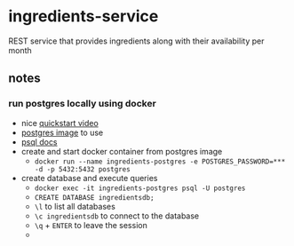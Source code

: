 # ingredients-service
REST service that provides ingredients along with their availability per month

## notes

### run postgres locally using docker
* nice [quickstart video](https://www.youtube.com/watch?v=A8dErdDMqb0)
* [postgres image](https://hub.docker.com/_/postgres/) to use
* [psql docs](https://www.postgresql.org/docs/current/app-psql.html)
* create and start docker container from postgres image
    * `docker run --name ingredients-postgres -e POSTGRES_PASSWORD=*** -d -p 5432:5432 postgres`
* create database and execute queries
    * `docker exec -it ingredients-postgres psql -U postgres`
    * `CREATE DATABASE ingredientsdb;`
    * `\l` to list all databases
    * `\c ingredientsdb` to connect to the database
    * `\q` + `ENTER` to leave the session
    * 